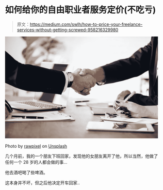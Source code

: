 # 如何给你的自由职业者服务定价(不吃亏)

> 原文：<https://medium.com/swlh/how-to-price-your-freelance-services-without-getting-screwed-958216329980>

![](img/4a54be025915702c67dffd72c32d43dc.png)

Photo by [rawpixel](https://unsplash.com/photos/xDE_p0EXpc8?utm_source=unsplash&utm_medium=referral&utm_content=creditCopyText) on [Unsplash](https://unsplash.com/search/photos/handshake?utm_source=unsplash&utm_medium=referral&utm_content=creditCopyText)

几个月前，我的一个朋友下班回家，发现他的女朋友离开了他，所以当然，他做了任何一个 28 岁的人都会做的事…

他去酒吧喝了些啤酒。

这本身并不坏，但之后他决定开车回家..